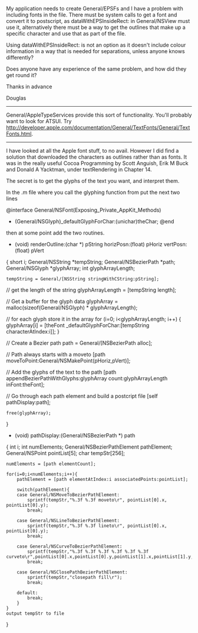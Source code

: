 My application needs to create General/EPSFs and I have a problem with including fonts in the file. There must be system calls to get a font and convert it to postscript, as dataWithEPSInsideRect: in General/NSView must use it, alternatively there must be a way to get the outlines that make up a specific character and use that as part of the file.

Using dataWithEPSInsideRect: is not an option as it doesn't include colour information in a way that is needed for separations, unless anyone knows differently?

Does anyone have any experience of the same problem, and how did they get round it?

Thanks in advance

Douglas

----

General/AppleTypeServices provide this sort of functionality. You'll probably want to look for ATSUI. Try http://developer.apple.com/documentation/General/TextFonts/General/TextFonts.html.

----

I have looked at all the Apple font stuff, to no avail. However I did find a solution that downloaded the characters as outlines rather than as fonts. It was in the really useful Cocoa Programming by Scott Anguish, Erik M Buck and Donald A Yacktman, under textRendering in Chapter 14.

The secret is to get the glyphs of the text you want, and interpret them.

In the .m file where you call the glyphing function from put the next two lines

    

@interface General/NSFont(Exposing_Private_AppKit_Methods)
- (General/NSGlyph)_defaultGlyphForChar:(unichar)theChar;
@end



then at some point add the two routines.

    

- (void) renderOutline:(char *) pString horizPosn:(float) pHoriz vertPosn:(float) pVert

{
	short i;
	General/NSString *tempString;
	General/NSBezierPath *path;
	General/NSGlyph *glyphArray;
	int glyphArrayLength;

	tempString = General/[NSString stringWithCString:pString];

//	get the length of the string
	glyphArrayLength = [tempString length];

//	Get a buffer for the glyph data
	glyphArray = malloc(sizeof(General/NSGlyph) * glyphArrayLength);

//	for each glyph store it in the array
	for (i=0; i<glyphArrayLength; i++) {
		glyphArray[i] = [theFont _defaultGlyphForChar:[tempString characterAtIndex:i]];
	}

//	Create a Bezier path
	path = General/[NSBezierPath alloc];

//	Path always starts with a moveto
	[path moveToPoint:General/NSMakePoint(pHoriz,pVert)];

//	Add the glyphs of the text to the path
	[path appendBezierPathWithGlyphs:glyphArray count:glyphArrayLength inFont:theFont];

//	Go through each path element and build a postcript file
	[self pathDisplay:path];

	free(glyphArray);
}

- (void) pathDisplay:(General/NSBezierPath *) path

{
	int i;
	int numElements;
	General/NSBezierPathElement pathElement;
	General/NSPoint pointList[5];
	char tempStr[256];

	numElements = [path elementCount];

	for(i=0;i<numElements;i++){
		pathElement = [path elementAtIndex:i associatedPoints:pointList];

		switch(pathElement){
		case General/NSMoveToBezierPathElement:
			sprintf(tempStr,"%.3f %.3f moveto\r", pointList[0].x, pointList[0].y);
			break;

		case General/NSLineToBezierPathElement:
			sprintf(tempStr,"%.3f %.3f lineto\r", pointList[0].x, pointList[0].y);
			break;

		case General/NSCurveToBezierPathElement:
			sprintf(tempStr,"%.3f %.3f %.3f %.3f %.3f %.3f curveto\r",pointList[0].x,pointList[0].y,pointList[1].x,pointList[1].y,pointList[2].x,pointList[2].y);
			break;

		case General/NSClosePathBezierPathElement:
			sprintf(tempStr,"closepath fill\r");
			break;

		default:
			break;
		}
	}
	output tempStr to file
}

